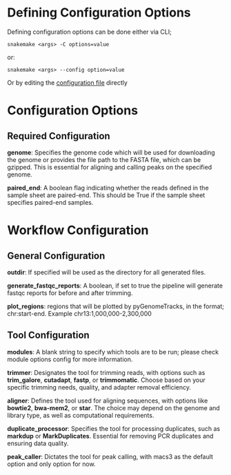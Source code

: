 # Defining Configuration Options

Defining configuration options can be done either via CLI;

`snakemake <args> -C options=value`

or:

`snakemake <args> --config option=value`

Or by editing the [configuration file](../config/config.yml) directly

# Configuration Options

## Required Configuration

**genome**: Specifies the genome code which will be used for downloading the genome or provides the file path to the FASTA file, which can be gzipped. This is essential for aligning and calling peaks on the specified genome.

**paired_end**: A boolean flag indicating whether the reads defined in the sample sheet are paired-end. This should be True if the sample sheet specifies paired-end samples.

# Workflow Configuration

## General Configuration

**outdir**: If specified will be used as the directory for all generated files. 

**generate_fastqc_reports**: A boolean, if set to true the pipeline will generate fastqc reports for before and after trimming. 

**plot_regions**: regions that will be plotted by pyGenomeTracks, in the format; chr:start-end. Example chr13:1,000,000-2,300,000

## Tool Configuration

**modules**: A blank string to specify which tools are to be run; please check module options config for more information. 

**trimmer**: Designates the tool for trimming reads, with options such as **trim_galore**, **cutadapt**, **fastp**, or **trimmomatic**. Choose based on your specific trimming needs, quality, and adapter removal efficiency.

**aligner**: Defines the tool used for aligning sequences, with options like **bowtie2**, **bwa-mem2**, or **star**. The choice may depend on the genome and library type, as well as computational requirements.

**duplicate_processor**: Specifies the tool for processing duplicates, such as **markdup** or **MarkDuplicates**. Essential for removing PCR duplicates and ensuring data quality.

**peak_caller**: Dictates the tool for peak calling, with macs3 as the default option and only option for now.






